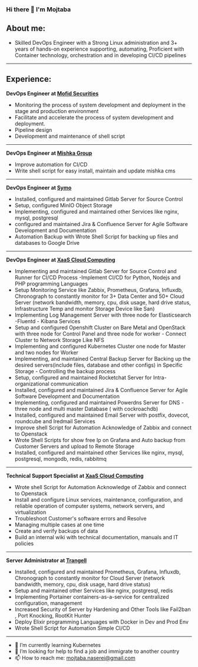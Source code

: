 ### Hi there 👋 I'm Mojtaba
## About me:
- Skilled DevOps Engineer with a Strong Linux administration and 3+ years of
hands-on experience supporting, automating, Proficient with Container technology,
orchestration and in developing CI/CD pipelines

---
## Experience:
**DevOps Engineer at [Mofid Securities](https://www.emofid.com/)**
- Monitoring the process of system development and deployment in the stage and production environment
- Facilitate and accelerate the process of system development and deployment.
- Pipeline design
- Development and maintenance of shell script
    
_________________
**DevOps Engineer at [Mishka Group](https://github.com/mishka-group/mishka-cms)**
- Improve automation for CI/CD
- Write shell script for easy install, maintain and update mishka cms

_________________
**DevOps Engineer at [Symo](https://symolife.com)**
- Installed, configured and maintained Gitlab Server for Source Control
- Setup, configured MinIO Object Storage
- Implementing, configured and maintained other Services like nginx, mysql, postgresql
- configured and maintained Jira & Confluence Server for Agile Software Development and Documentation
- Automation Backup with Wrote Shell Script for backing up files and databases to Google Drive

_________________
**DevOps Engineer at [XaaS Cloud Computing](https://xaas.ir/)**
- Implementing and maintained Gitlab Server for Source Control and Runner for CI/CD Process -Implement CI/CD for Python, Nodejs and PHP programming Languages
- Setup Monitoring Service like Zabbix, Prometheus, Grafana, Influxdb, Chronograph to constantly monitor for 3+ Data Center and 50+ Cloud Server (network bandwidth, memory, cpu, disk usage, hard drive status, Infrastructure Temp and monitor Storage Device like San)
- Implementing Log Management Server with three node for Elasticsearch -Fluentd - Kibana Services
- Setup and configured Openshift Cluster on Bare Metal and OpenStack
with three node for Control Panel and three node for worker - Connect Cluster to Network Storage Like NFS
- Implementing and configured Kubernetes Cluster one node for Master and two nodes for Worker
- Implementing, and maintained Central Backup Server for Backing up the desired servers(include files, database and other configs) in Specific Storage - Controlling the backup process
- Setup, configured and maintained Rocketchat Server for Intra-organizational communication
- Installed, configured and maintained Jira & Confluence Server for Agile Software Development and Documentation
- Implementing, configured and maintained Powerdns Server for DNS - three node and multi master Database ( with cockroachdb)
- Installed, configured and maintained Email Server with postfix, dovecot, roundcube and Iredmail Services
- Improve shell Script for Automation Acknowledge of Zabbix and connect to Openstack
- Wrote Shell Scripts for show free Ip on Grafana and Auto backup from Customer Servers and upload to Remote Storage
- Installed, configured and maintained other Services like nginx, mysql, postgresql, mongodb, redis, rabbitmq

_________________
**Technical Support Specialist at [XaaS Cloud Computing](https://xaas.ir/)**
- Wrote shell Script for Automation Acknowledge of Zabbix and connect to Openstack
- Install and configure Linux services, maintenance, configuration, and reliable operation of computer systems, network servers, and virtualization
- Troubleshoot Customer's software errors and Resolve
- Managing multiple cases at one time
- Create and verify backups of data
- Build an internal wiki with technical documentation, manuals and IT policies

_________________
**Server Administrator at [Trangell](https://trangell.com)**
- Installed, configured and maintained Prometheus, Grafana, Influxdb, Chronograph to constantly monitor for Cloud Server (network bandwidth, memory, cpu, disk usage, hard drive status)
- Setup and maintained other Services like nginx, postgresql, redis
- Implementing Portainer containers-as-a-service for centralized configuration, management
- Increased Security of Server by Hardening and Other Tools like Fail2ban , Port Knocking, RootKit Hunter
- Deploy Elixir programming Languages with Docker in Dev and Prod Env
- Wrote Shell Script for Automation Simple CI/CD

---
- 🌱 I’m currently learning Kubernetes
- 🤔 I’m looking for help to find a job and immigrate to another country
- 📫 How to reach me: mojtaba.naserei@gmail.com

